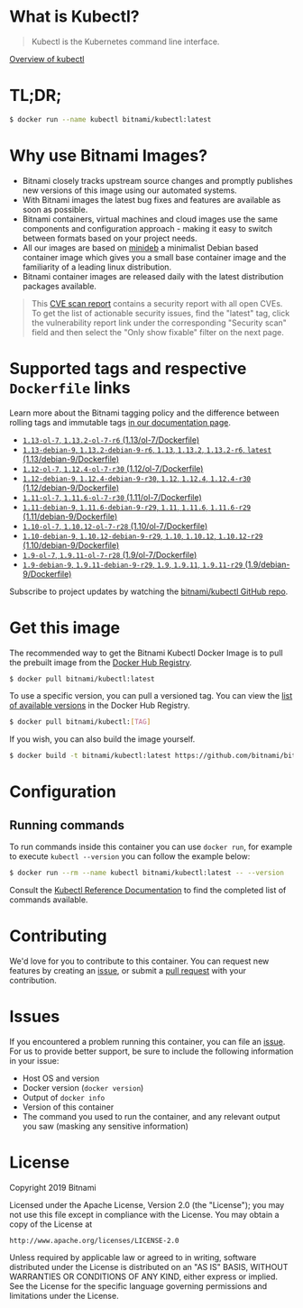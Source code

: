 
# What is Kubectl?

> Kubectl is the Kubernetes command line interface.

[Overview of kubectl](https://kubernetes.io/docs/reference/kubectl/overview/)

# TL;DR;

```bash
$ docker run --name kubectl bitnami/kubectl:latest
```

# Why use Bitnami Images?

* Bitnami closely tracks upstream source changes and promptly publishes new versions of this image using our automated systems.
* With Bitnami images the latest bug fixes and features are available as soon as possible.
* Bitnami containers, virtual machines and cloud images use the same components and configuration approach - making it easy to switch between formats based on your project needs.
* All our images are based on [minideb](https://github.com/bitnami/minideb) a minimalist Debian based container image which gives you a small base container image and the familiarity of a leading linux distribution.
* Bitnami container images are released daily with the latest distribution packages available.


> This [CVE scan report](https://quay.io/repository/bitnami/kubectl?tab=tags) contains a security report with all open CVEs. To get the list of actionable security issues, find the "latest" tag, click the vulnerability report link under the corresponding "Security scan" field and then select the "Only show fixable" filter on the next page.

# Supported tags and respective `Dockerfile` links

Learn more about the Bitnami tagging policy and the difference between rolling tags and immutable tags [in our documentation page](https://docs.bitnami.com/containers/how-to/understand-rolling-tags-containers/).


* [`1.13-ol-7`, `1.13.2-ol-7-r6` (1.13/ol-7/Dockerfile)](https://github.com/bitnami/bitnami-docker-kubectl/blob/1.13.2-ol-7-r6/1.13/ol-7/Dockerfile)
* [`1.13-debian-9`, `1.13.2-debian-9-r6`, `1.13`, `1.13.2`, `1.13.2-r6`, `latest` (1.13/debian-9/Dockerfile)](https://github.com/bitnami/bitnami-docker-kubectl/blob/1.13.2-debian-9-r6/1.13/debian-9/Dockerfile)
* [`1.12-ol-7`, `1.12.4-ol-7-r30` (1.12/ol-7/Dockerfile)](https://github.com/bitnami/bitnami-docker-kubectl/blob/1.12.4-ol-7-r30/1.12/ol-7/Dockerfile)
* [`1.12-debian-9`, `1.12.4-debian-9-r30`, `1.12`, `1.12.4`, `1.12.4-r30` (1.12/debian-9/Dockerfile)](https://github.com/bitnami/bitnami-docker-kubectl/blob/1.12.4-debian-9-r30/1.12/debian-9/Dockerfile)
* [`1.11-ol-7`, `1.11.6-ol-7-r30` (1.11/ol-7/Dockerfile)](https://github.com/bitnami/bitnami-docker-kubectl/blob/1.11.6-ol-7-r30/1.11/ol-7/Dockerfile)
* [`1.11-debian-9`, `1.11.6-debian-9-r29`, `1.11`, `1.11.6`, `1.11.6-r29` (1.11/debian-9/Dockerfile)](https://github.com/bitnami/bitnami-docker-kubectl/blob/1.11.6-debian-9-r29/1.11/debian-9/Dockerfile)
* [`1.10-ol-7`, `1.10.12-ol-7-r28` (1.10/ol-7/Dockerfile)](https://github.com/bitnami/bitnami-docker-kubectl/blob/1.10.12-ol-7-r28/1.10/ol-7/Dockerfile)
* [`1.10-debian-9`, `1.10.12-debian-9-r29`, `1.10`, `1.10.12`, `1.10.12-r29` (1.10/debian-9/Dockerfile)](https://github.com/bitnami/bitnami-docker-kubectl/blob/1.10.12-debian-9-r29/1.10/debian-9/Dockerfile)
* [`1.9-ol-7`, `1.9.11-ol-7-r28` (1.9/ol-7/Dockerfile)](https://github.com/bitnami/bitnami-docker-kubectl/blob/1.9.11-ol-7-r28/1.9/ol-7/Dockerfile)
* [`1.9-debian-9`, `1.9.11-debian-9-r29`, `1.9`, `1.9.11`, `1.9.11-r29` (1.9/debian-9/Dockerfile)](https://github.com/bitnami/bitnami-docker-kubectl/blob/1.9.11-debian-9-r29/1.9/debian-9/Dockerfile)

Subscribe to project updates by watching the [bitnami/kubectl GitHub repo](https://github.com/bitnami/bitnami-docker-kubectl).

# Get this image

The recommended way to get the Bitnami Kubectl Docker Image is to pull the prebuilt image from the [Docker Hub Registry](https://hub.docker.com/r/bitnami/kubectl).

```bash
$ docker pull bitnami/kubectl:latest
```

To use a specific version, you can pull a versioned tag. You can view the [list of available versions](https://hub.docker.com/r/bitnami/kubectl/tags/) in the Docker Hub Registry.

```bash
$ docker pull bitnami/kubectl:[TAG]
```

If you wish, you can also build the image yourself.

```bash
$ docker build -t bitnami/kubectl:latest https://github.com/bitnami/bitnami-docker-kubectl.git
```

# Configuration

## Running commands

To run commands inside this container you can use `docker run`, for example to execute `kubectl --version` you can follow the example below:

```bash
$ docker run --rm --name kubectl bitnami/kubectl:latest -- --version
```

Consult the [Kubectl Reference Documentation](https://kubernetes.io/docs/reference/generated/kubectl/kubectl-commands) to find the completed list of commands available.

# Contributing

We'd love for you to contribute to this container. You can request new features by creating an [issue](https://github.com/bitnami/bitnami-docker-kubectl/issues), or submit a [pull request](https://github.com/bitnami/bitnami-docker-kubectl/pulls) with your contribution.

# Issues

If you encountered a problem running this container, you can file an [issue](https://github.com/bitnami/bitnami-docker-kubectl/issues). For us to provide better support, be sure to include the following information in your issue:

- Host OS and version
- Docker version (`docker version`)
- Output of `docker info`
- Version of this container
- The command you used to run the container, and any relevant output you saw (masking any sensitive information)

# License

Copyright 2019 Bitnami

Licensed under the Apache License, Version 2.0 (the "License");
you may not use this file except in compliance with the License.
You may obtain a copy of the License at

    http://www.apache.org/licenses/LICENSE-2.0

Unless required by applicable law or agreed to in writing, software
distributed under the License is distributed on an "AS IS" BASIS,
WITHOUT WARRANTIES OR CONDITIONS OF ANY KIND, either express or implied.
See the License for the specific language governing permissions and
limitations under the License.
